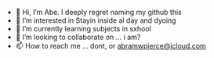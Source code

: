 - 👋 Hi, I’m Abe. I deeply regret naming my github this
- 👀 I’m interested in Stayin inside al day and dyoing
- 🌱 I’m currently learning subjects in sxhool
- 💞️ I’m looking to collaborate on ... i am?
- 📫 How to reach me ... dont, or abramwpierce@icloud.com

<!---
heyuhowudoin/heyuhowudoin is a ✨ special ✨ repository because its `README.md` (this file) appears on your GitHub profile.
You can click the Preview link to take a look at your changes.
--->
